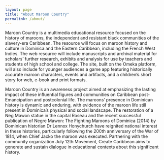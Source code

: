 ```yaml
---
layout: page
title: "About Maroon Country"
permalink: /about/
---
```


Maroon Country is a multimedia educational resource focused on the history of maroons, the independent and resistant black communities of the slavery-era Caribbean. The resource will focus on maroon history and culture in Dominica and the Eastern Caribbean, including the French West Indies. The web resource will include manuscripts and archival material for scholars’ further research, exhibits and analysis for use by teachers and students of high school and college. The site, built on the Omeka platform, will also include for younger audiences a game app featuring historically accurate maroon characters, events and artifacts, and a children’s short story for web, e-book and print formats.

Maroon Country is an awareness project aimed at emphasizing the lasting impact of these influential figures and communities on Caribbean post-Emancipation and postcolonial life. The maroons’ presence in Dominican history is dynamic and enduring, with evidence of the maroon life still present in Dominica’s physical and social landscape. The restoration of a Neg Mawon statue in the capital Roseau and the recent successful publication of Negre Mawon: The Fighting Maroons of Dominica (2014) by Dominican historian Dr Lennox Honychurch have reignited national interest in these histories, particularly following the 200th anniversary of the War of 1814, when Chief Jacko the maroon was executed. Partnering with the community organization July 12th Movement, Create Caribbean aims to generate and sustain dialogue in educational contexts about this significant history.
